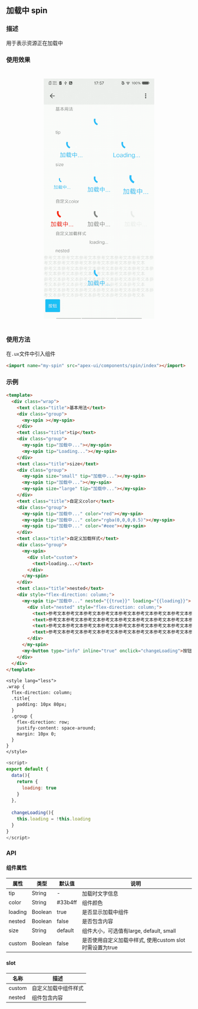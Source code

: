 ## 加载中 spin

### 描述

用于表示资源正在加载中

### 使用效果

<div style="text-align: center;margin: 40px;"><img src="../assets/spin.gif" alt="spin" style="width:300px" /></div>

### 使用方法

在`.ux`文件中引入组件

```html
<import name="my-spin" src="apex-ui/components/spin/index"></import>
```

### 示例

```html
<template>
  <div class="wrap">
    <text class="title">基本用法</text>
    <div class="group">
      <my-spin ></my-spin>
    </div>
    <text class="title">tip</text>
    <div class="group">
      <my-spin tip="加载中..."></my-spin>
      <my-spin tip="Loading..."></my-spin>
    </div>
    <text class="title">size</text>
    <div class="group">
      <my-spin size="small" tip="加载中..."></my-spin>
      <my-spin tip="加载中..."></my-spin>
      <my-spin size="large" tip="加载中..."></my-spin>
    </div>
    <text class="title">自定义color</text>
    <div class="group">
      <my-spin tip="加载中..." color="red"></my-spin>
      <my-spin tip="加载中..." color="rgba(0,0,0,0.5)"></my-spin>
      <my-spin tip="加载中..." color="#eee"></my-spin>
    </div>
    <text class="title">自定义加载样式</text>
    <div class="group">
      <my-spin>
        <div slot="custom">
          <text>loading...</text>
        </div>
      </my-spin>
    </div>
    <text class="title">nested</text>
    <div style="flex-direction: column;">
      <my-spin tip="加载中..." nested="{{true}}" loading="{{loading}}">
        <div slot="nested" style="flex-direction: column;">
          <text>参考文本参考文本参考文本参考文本参考文本参考文本参考文本参考文本参考文本参考文本参考文本参考文本</text>
          <text>参考文本参考文本参考文本参考文本参考文本参考文本参考文本参考文本参考文本参考文本参考文本参考文本</text>
          <text>参考文本参考文本参考文本参考文本参考文本参考文本参考文本参考文本参考文本参考文本参考文本参考文本</text>
          <text>参考文本参考文本参考文本参考文本参考文本参考文本参考文本参考文本参考文本参考文本参考文本参考文本</text>
        </div>
      </my-spin>
      <my-button type="info" inline="true" onclick="changeLoading">按钮</my-button>
    </div>
  </div>
</template>
```

```less
<style lang="less">
.wrap {
  flex-direction: column;
  .title{
    padding: 10px 80px;
  }
  .group {
    flex-direction: row;
    justify-content: space-around;
    margin: 10px 0;
  }
}
</style>
```

```javascript
<script>
export default {
  data(){
    return {
      loading: true
    }
  },
  
  changeLoading(){
    this.loading = !this.loading
  }
}
</script>
```

### API

#### 组件属性

| 属性     | 类型    | 默认值   | 说明                                   |
| -------- | ------- | ------- | ------------------------------------ |
| tip     | String  | -       | 加载时文字信息                          |
| color   | String  | #33b4ff | 组件颜色                               |
| loading | Boolean | true    | 是否显示加载中组件                      |
| nested  | Boolean | false   | 是否包含内容                           |
| size    | String  | default | 组件大小，可选值有large, default, small |
| custom  | Boolean | false   | 是否使用自定义加载中样式, 使用custom slot时需设置为true |

#### slot

| 名称    | 描述              | 
| ------ | ---------------- | 
| custom | 自定义加载中组件样式 | 
| nested | 组件包含内容       | 
